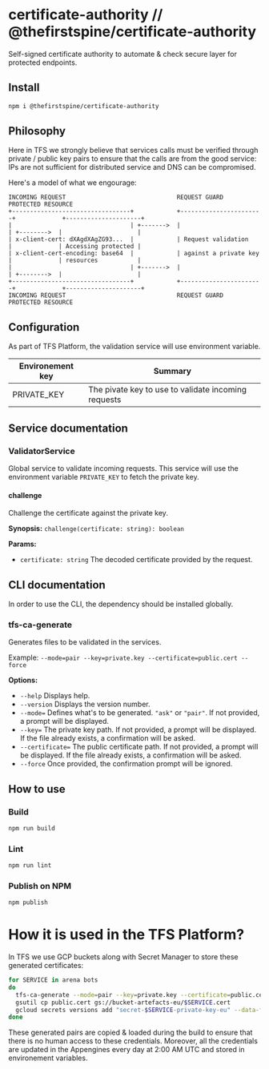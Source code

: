 # certificate-authority // @thefirstspine/certificate-authority

Self-signed certificate authority to automate & check secure layer for protected endpoints.

## Install

```bash
npm i @thefirstspine/certificate-authority
```

## Philosophy

Here in TFS we strongly believe that services calls must be verified through private / public key pairs to ensure that the calls are from the good service: IPs are not sufficient for distributed service and DNS can be compromised.

Here's a model of what we engourage:

```
INCOMING REQUEST                               REQUEST GUARD                         PROTECTED RESOURCE
+---------------------------------+            +-----------------------+             +---------------------+
|                                 | +------->  |                       | +-------->  |                     |
| x-client-cert: dXAgdXAgZG93...  |            | Request validation    |             | Accessing protected |
| x-client-cert-encoding: base64  |            | against a private key |             | resources           |
|                                 | +------->  |                       | +-------->  |                     |
+---------------------------------+            +-----------------------+             +---------------------+
INCOMING REQUEST                               REQUEST GUARD                         PROTECTED RESOURCE
```

## Configuration

As part of TFS Platform, the validation service will use environment variable.

| Environement key | Summary |
|-|-|
| PRIVATE_KEY | The pivate key to use to validate incoming requests |

## Service documentation

### ValidatorService

Global service to validate incoming requests. This service will use the environment variable `PRIVATE_KEY` to fetch the private key.

#### challenge

Challenge the certificate against the private key.

**Synopsis:** `challenge(certificate: string): boolean`

**Params:**

- `certificate: string` The decoded certificate provided by the request.

## CLI documentation

In order to use the CLI, the dependency should be installed globally.

### tfs-ca-generate

Generates files to be validated in the services.

Example: `--mode=pair --key=private.key --certificate=public.cert --force`

**Options:**

- `--help` Displays help.
- `--version` Displays the version number.
- `--mode=` Defines what's to be generated. `"ask"` or `"pair"`. If not provided, a prompt will be displayed.
- `--key=` The private key path. If not provided, a prompt will be displayed. If the file already exists, a confirmation will be asked.
- `--certificate=` The public certificate path. If not provided, a prompt will be displayed. If the file already exists, a confirmation will be asked.
- `--force` Once provided, the confirmation prompt will be ignored.

## How to use

### Build

```bash
npm run build
```

### Lint

```bash
npm run lint
```

### Publish on NPM

```bash
npm publish
```

# How it is used in the TFS Platform?

In TFS we use GCP buckets along with Secret Manager to store these generated certificates:

```bash
for SERVICE in arena bots
do
  tfs-ca-generate --mode=pair --key=private.key --certificate=public.cert --force
  gsutil cp public.cert gs://bucket-artefacts-eu/$SERVICE.cert
  gcloud secrets versions add "secret-$SERVICE-private-key-eu" --data-file=private.key
done
```

These generated pairs are copied & loaded during the build to ensure that there is no human access to these credentials. Moreover, all the credentials are updated in the Appengines every day at 2:00 AM UTC and stored in environement variables.
